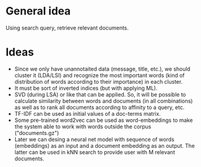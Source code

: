 # General idea
Using search query, retrieve relevant documents.

# Ideas
- Since we only have unannotaited data (message, title, etc.), we should cluster it (LDA/LSI) and recognize the most important words (kind of distribution of words according to their importance) in each cluster.
- It must be sort of inverted indices (but with applying ML).
- SVD (during LSA) or like that can be applied.
So, it will be possible to calculate similarity between words and documents (in all combinations) as well as to rank all documents according to affinity to a query, etc.
- TF-IDF can be used as initial values of a doc-terms matrix.
- Some pre-trained word2vec can be used as word-embeddings to make the system able to work with words outside the corpus ("documents.gz")
- Later we can desing a neural net model with sequence of words (embeddings) as an input and a document embedding as an output. The latter can be used in kNN search to provide user with M relevant documents.



